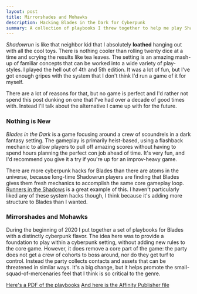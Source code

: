 ```yaml
---
layout: post
title: Mirrorshades and Mohawks
description: Hacking Blades in the Dark for Cyberpunk
summary: A collection of playbooks I threw together to help me play Shadowrun with Blades in the Dark.
---
```


_Shadowrun_ is like that neighbor kid that I absolutely **loathed** hanging out with all the cool toys. There is nothing cooler than rolling twenty dice at a time and scrying the results like tea leaves. The setting is an amazing mash-up of familiar concepts that can be worked into a wide variety of play-styles. I played the hell out of 4th and 5th edition. It was a lot of fun, but I've got enough gripes with the system that I don't think I'd run a game of it for myself.

There are a lot of reasons for that, but no game is perfect and I'd rather not spend this post dunking on one that I've had over a decade of good times with. Instead I'll talk about the alternative I came up with for the future.

### Nothing is New

_Blades in the Dark_ is a game focusing around a crew of scoundrels in a dark fantasy setting. The gameplay is primarily heist-based, using a flashback mechanic to allow players to pull off amazing scores without having to spend hours planning the perfect con job ahead of time. It's very fun, and I'd recommend you give it a try if you're up for an improv-heavy game.

There are more cyberpunk hacks for Blades than there are atoms in the universe, because long-time Shadowrun players are finding that Blades gives them fresh mechanics to accomplish the same core gameplay loop. [Runners in the Shadows](https://www.reddit.com/r/Shadowrun/comments/9epric/runners_in_the_shadows_blades_in_the_dark_hack/) is a great example of this. I haven't particularly liked any of these system hacks though, I think because it's adding more structure to Blades than I wanted.

### Mirrorshades and Mohawks

During the beginning of 2020 I put together a set of playbooks for Blades with a distinctly cyberpunk flavor. The idea here was to provide a foundation to play within a cyberpunk setting, without adding new rules to the core game. However, it does remove a core part of the game: the party does not get a crew of cohorts to boss around, nor do they get turf to control. Instead the party collects contacts and assets that can be threatened in similar ways. It's a big change, but it helps promote the small-squad-of-mercenaries feel that I think is so critical to the genre.

[Here's a PDF of the playbooks](https://drive.google.com/file/d/10R3-_XRQIZd7e5Zgd9NOZNYkfrrUFjAp/view?usp=sharing)
[And here is the Affinity Publisher file](https://drive.google.com/file/d/19g_wsFirHP80dnGrPtL11vYOdZm4p08G/view?usp=sharing)